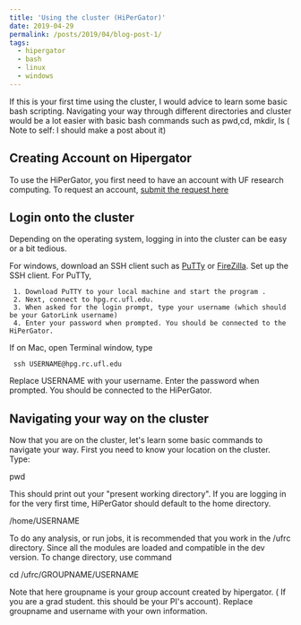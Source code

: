 ```yaml
---
title: 'Using the cluster (HiPerGator)'
date: 2019-04-29
permalink: /posts/2019/04/blog-post-1/
tags:
  - hipergator
  - bash
  - linux
  - windows
---
```


If this is your first time using the cluster, I would advice to learn some basic bash scripting. Navigating your way through different directories and cluster would be a lot easier with basic bash commands such as
pwd,cd, mkdir, ls ( Note to self: I should make a post about it) 


Creating Account on Hipergator
------
To use the HiPerGator, you first need to have an account with UF research computing. To request an account, [submit the request here](https://www.rc.ufl.edu/access/account-request/)


Login onto the cluster
------
Depending on the operating system, logging in into the cluster can be easy or a bit tedious. 

For windows, download an SSH client such as [PuTTy](https://www.putty.org/) or [FireZilla](https://filezilla-project.org/).
Set up the SSH client. 
For PuTTy,
     
     1. Download PuTTY to your local machine and start the program .
     2. Next, connect to hpg.rc.ufl.edu.
     3. When asked for the login prompt, type your username (which should be your GatorLink username)
     4. Enter your password when prompted. You should be connected to the HiPerGator. 


If on Mac, open Terminal window, type 

     ssh USERNAME@hpg.rc.ufl.edu

Replace USERNAME with your username. Enter the password when prompted. You should be connected to the HiPerGator.


Navigating your way on the cluster
------
Now that you are on the cluster, let's learn some basic commands to navigate your way. 
First  you need to know your location on the cluster. Type:

 pwd

This should print out your "present working directory". If you are logging in for the very first time, HiPerGator should default to the home directory.
    
 /home/USERNAME

To do any analysis, or run jobs, it is recommended that you work in the /ufrc directory. Since all the modules are loaded and compatible in the dev version. To change directory, use command
    
 cd /ufrc/GROUPNAME/USERNAME

Note that here groupname is your group account created by hipergator. ( If you are a grad student. this should be your PI's account). Replace groupname and username with your own information. 



